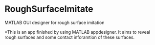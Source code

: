 # RoughSurfaceImitate
MATLAB GUI designer for rough surface imitation

*This is an app finished by using MATLAB appdesigner. It aims to reveal rough surfaces and some contact inforamtion of these surfaces.
